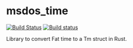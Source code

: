 # msdos_time

[![Build Status](https://travis-ci.org/mvdnes/msdos_time.svg?branch=master)](https://travis-ci.org/mvdnes/msdos_time)
[![Build status](https://ci.appveyor.com/api/projects/status/tf4jgk6wr66n17xa/branch/master?svg=true)](https://ci.appveyor.com/project/mvdnes/msdos-time/branch/master)

Library to convert Fat time to a Tm struct in Rust.

